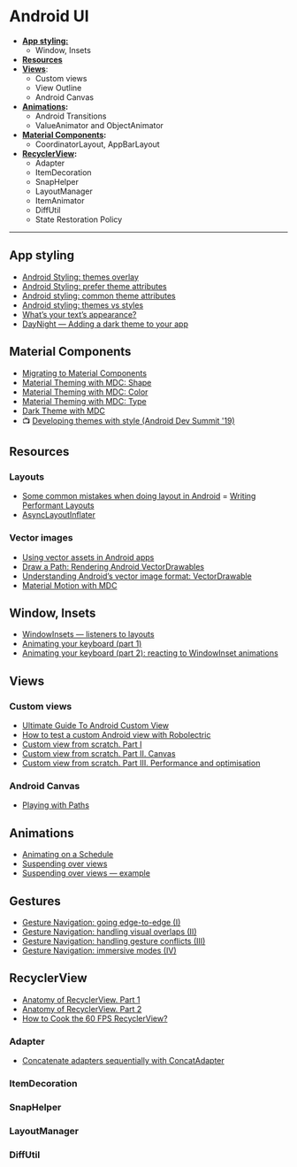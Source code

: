 # Android UI
- [**App styling:**](#app-styling)
  - Window, Insets
- [**Resources**](#resources)
- **[Views](#views)**:
  - Custom views
  - View Outline
  - Android Canvas
- **[Animations](#animations):**
  - Android Transitions
  - ValueAnimator and ObjectAnimator
- **[Material Components](#material-components):**
  - CoordinatorLayout, AppBarLayout
- **[RecyclerView](#recyclerview):**
  - Adapter
  - ItemDecoration
  - SnapHelper
  - LayoutManager
  - ItemAnimator
  - DiffUtil
  - State Restoration Policy
  
 ___
  
## App styling

- [Android Styling: themes overlay](https://medium.com/androiddevelopers/android-styling-themes-overlay-1ffd57745207)
- [Android Styling: prefer theme attributes](https://medium.com/androiddevelopers/android-styling-prefer-theme-attributes-412caa748774)
- [Android styling: common theme attributes](https://medium.com/androiddevelopers/android-styling-common-theme-attributes-8f7c50c9eaba)
- [Android styling: themes vs styles](https://medium.com/androiddevelopers/android-styling-themes-vs-styles-ebe05f917578)
- [What’s your text’s appearance?](https://medium.com/androiddevelopers/whats-your-text-s-appearance-f3a1729192d)
- [DayNight — Adding a dark theme to your app](https://medium.com/androiddevelopers/appcompat-v23-2-daynight-d10f90c83e94)

## Material Components

- [Migrating to Material Components](https://medium.com/androiddevelopers/migrating-to-material-components-for-android-ec6757795351)
- [Material Theming with MDC: Shape](https://medium.com/androiddevelopers/material-theming-with-mdc-shape-126c4e5cd7b4)
- [Material Theming with MDC: Color](https://medium.com/androiddevelopers/material-theming-with-mdc-color-860dbba8ce2f)
- [Material Theming with MDC: Type](https://medium.com/androiddevelopers/material-theming-with-mdc-type-8c2013430247)
- [Dark Theme with MDC](https://medium.com/androiddevelopers/dark-theme-with-mdc-4c6fc357d956)
- 📺 [Developing themes with style (Android Dev Summit '19)](https://youtu.be/Owkf8DhAOSo)

## Resources

### Layouts
- [Some common mistakes when doing layout in Android](https://medium.com/swlh/some-common-mistakes-in-doing-layout-in-android-a8ee035f199c)
= [Writing Performant Layouts](https://proandroiddev.com/writing-performant-layouts-3bf2a18d4a61)
- [AsyncLayoutInflater](https://blog.stylingandroid.com/asynclayoutinflater/)

### Vector images

- [Using vector assets in Android apps](https://medium.com/androiddevelopers/using-vector-assets-in-android-apps-4318fd662eb9)
- [Draw a Path: Rendering Android VectorDrawables](https://medium.com/androiddevelopers/draw-a-path-rendering-android-vectordrawables-89a33b5e5ebf)
- [Understanding Android’s vector image format: VectorDrawable](https://medium.com/androiddevelopers/understanding-androids-vector-image-format-vectordrawable-ab09e41d5c68)
- [Material Motion with MDC](https://medium.com/androiddevelopers/material-motion-with-mdc-c1f09bb90bf9)

## Window, Insets
- [WindowInsets — listeners to layouts](https://medium.com/androiddevelopers/windowinsets-listeners-to-layouts-8f9ccc8fa4d1)
- [Animating your keyboard (part 1)](https://medium.com/androiddevelopers/animating-your-keyboard-fb776a8fb66d)
- [Animating your keyboard (part 2): reacting to WindowInset animations](https://medium.com/androiddevelopers/animating-your-keyboard-reacting-to-inset-animations-839be3d4c31b)

## Views

### Custom views
- [Ultimate Guide To Android Custom View](https://vladsonkin.com/ultimate-guide-to-android-custom-view/)
- [How to test a custom Android view with Robolectric](https://plusmobileapps.com/2020/12/14/android-custom-view-testing.html)
- [Custom view from scratch. Part I](https://medium.com/revolut/custom-view-from-scratch-part-i-931178481903)
- [Custom view from scratch. Part II. Canvas](https://medium.com/revolut/custom-view-from-scratch-part-ii-canvas-74982b1d2d7c)
- [Custom view from scratch. Part III. Performance and optimisation](https://medium.com/revolut/custom-view-from-scratch-part-iii-performance-and-optimisation-54cb6ac57e4b)

### Android Canvas
- [Playing with Paths](https://medium.com/androiddevelopers/playing-with-paths-3fbc679a6f77)

## Animations

- [Animating on a Schedule](https://medium.com/androiddevelopers/animating-on-a-schedule-8a90d812ae4)
- [Suspending over views](https://medium.com/androiddevelopers/suspending-over-views-19de9ebd7020)
- [Suspending over views — example](https://medium.com/androiddevelopers/suspending-over-views-example-260ce3dc9100)

## Gestures

- [Gesture Navigation: going edge-to-edge (I)](https://medium.com/androiddevelopers/gesture-navigation-going-edge-to-edge-812f62e4e83e)
- [Gesture Navigation: handling visual overlaps (II)](https://medium.com/androiddevelopers/gesture-navigation-handling-visual-overlaps-4aed565c134c)
- [Gesture Navigation: handling gesture conflicts (III)](https://medium.com/androiddevelopers/gesture-navigation-handling-gesture-conflicts-8ee9c2665c69)
- [Gesture Navigation: immersive modes (IV)](https://medium.com/androiddevelopers/gesture-navigation-immersive-modes-43f2d37a925d)

## RecyclerView

- [Anatomy of RecyclerView. Part 1](https://android.jlelse.eu/anatomy-of-recyclerview-part-1-a-search-for-a-viewholder-404ba3453714)
- [Anatomy of RecyclerView. Part 2](https://android.jlelse.eu/anatomy-of-recyclerview-part-1-a-search-for-a-viewholder-continued-d81c631a2b91)
- [How to Cook the 60 FPS RecyclerView?](https://medium.com/rosberryapps/how-to-cook-the-60-fps-recyclerview-3e7f3885a55)

### Adapter

- [Concatenate adapters sequentially with ConcatAdapter](https://medium.com/androiddevelopers/merge-adapters-sequentially-with-mergeadapter-294d2942127a)

### ItemDecoration

### SnapHelper

### LayoutManager

### DiffUtil
